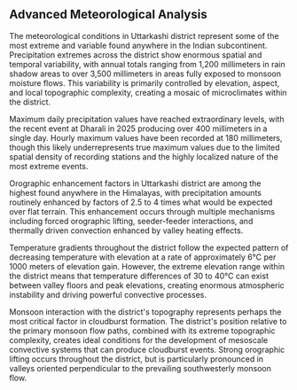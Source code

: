 ## Advanced Meteorological Analysis

The meteorological conditions in Uttarkashi district represent some of the most extreme and variable found anywhere in the Indian subcontinent. Precipitation extremes across the district show enormous spatial and temporal variability, with annual totals ranging from 1,200 millimeters in rain shadow areas to over 3,500 millimeters in areas fully exposed to monsoon moisture flows. This variability is primarily controlled by elevation, aspect, and local topographic complexity, creating a mosaic of microclimates within the district.

Maximum daily precipitation values have reached extraordinary levels, with the recent event at Dharali in 2025 producing over 400 millimeters in a single day. Hourly maximum values have been recorded at 180 millimeters, though this likely underrepresents true maximum values due to the limited spatial density of recording stations and the highly localized nature of the most extreme events.

Orographic enhancement factors in Uttarkashi district are among the highest found anywhere in the Himalayas, with precipitation amounts routinely enhanced by factors of 2.5 to 4 times what would be expected over flat terrain. This enhancement occurs through multiple mechanisms including forced orographic lifting, seeder-feeder interactions, and thermally driven convection enhanced by valley heating effects.

Temperature gradients throughout the district follow the expected pattern of decreasing temperature with elevation at a rate of approximately 6°C per 1000 meters of elevation gain. However, the extreme elevation range within the district means that temperature differences of 30 to 40°C can exist between valley floors and peak elevations, creating enormous atmospheric instability and driving powerful convective processes.

Monsoon interaction with the district's topography represents perhaps the most critical factor in cloudburst formation. The district's position relative to the primary monsoon flow paths, combined with its extreme topographic complexity, creates ideal conditions for the development of mesoscale convective systems that can produce cloudburst events. Strong orographic lifting occurs throughout the district, but is particularly pronounced in valleys oriented perpendicular to the prevailing southwesterly monsoon flow.

